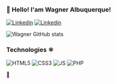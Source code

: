 ### 👋 Hello! I'am Wagner Albuquerque! 



[![Linkedin](https://img.shields.io/badge/LinkedIn-0077B5?style=for-the-badge&logo=linkedin&logoColor=white)](https://www.linkedin.com/in/wagner-albuquerque-98335015b/)
[![Linkedin](https://img.shields.io/badge/Instagram-E4405F?style=for-the-badge&logo=instagram&logoColor=white)](https://www.instagram.com/wagneralbuquerque_/)

![Wagner GitHub stats](https://github-readme-stats.vercel.app/api?username=wagneralbuquerque&count_private=true&theme=dracula)

### Technologies ⚛️

![HTML5](https://img.shields.io/badge/HTML5-E34F26?style=for-the-badge&logo=html5&logoColor=white)
![CSS3](https://img.shields.io/badge/CSS3-1572B6?style=for-the-badge&logo=css3&logoColor=white)
![JS](https://img.shields.io/badge/JavaScript-F7DF1E?style=for-the-badge&logo=javascript&logoColor=black)
![PHP](https://img.shields.io/badge/php-%23777BB4.svg?style=for-the-badge&logo=php&logoColor=white)


<p>
🚀
